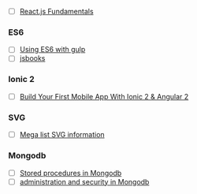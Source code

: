 
- [ ] [React.js Fundamentals](http://courses.reactjsprogram.com/courses/reactjsfundamentals)
### ES6
- [ ] [Using ES6 with gulp](https://markgoodyear.com/2015/06/using-es6-with-gulp/)
- [ ] [jsbooks](http://jsbooks.revolunet.com/)
### Ionic 2
- [ ] [Build Your First Mobile App With Ionic 2 & Angular 2](http://gonehybrid.com/build-your-first-mobile-app-with-ionic-2-angular-2/)

### SVG
- [ ] [Mega list SVG information](https://css-tricks.com/mega-list-svg-information/)

### Mongodb
- [ ] [Stored procedures in Mongodb](http://pointbeing.net/weblog/2010/08/getting-started-with-stored-procedures-in-mongodb.html)
- [ ] [administration and security in Mongodb](http://scanlibs.com/mongodb-learn-administration-and-security-in-mongodb/)
